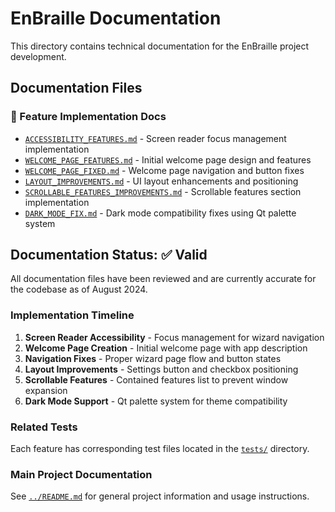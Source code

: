 # EnBraille Documentation

This directory contains technical documentation for the EnBraille project development.

## Documentation Files

### 🎯 Feature Implementation Docs
- [`ACCESSIBILITY_FEATURES.md`](ACCESSIBILITY_FEATURES.md) - Screen reader focus management implementation
- [`WELCOME_PAGE_FEATURES.md`](WELCOME_PAGE_FEATURES.md) - Initial welcome page design and features
- [`WELCOME_PAGE_FIXED.md`](WELCOME_PAGE_FIXED.md) - Welcome page navigation and button fixes
- [`LAYOUT_IMPROVEMENTS.md`](LAYOUT_IMPROVEMENTS.md) - UI layout enhancements and positioning
- [`SCROLLABLE_FEATURES_IMPROVEMENTS.md`](SCROLLABLE_FEATURES_IMPROVEMENTS.md) - Scrollable features section implementation
- [`DARK_MODE_FIX.md`](DARK_MODE_FIX.md) - Dark mode compatibility fixes using Qt palette system

## Documentation Status: ✅ Valid

All documentation files have been reviewed and are currently accurate for the codebase as of August 2024.

### Implementation Timeline
1. **Screen Reader Accessibility** - Focus management for wizard navigation
2. **Welcome Page Creation** - Initial welcome page with app description  
3. **Navigation Fixes** - Proper wizard page flow and button states
4. **Layout Improvements** - Settings button and checkbox positioning
5. **Scrollable Features** - Contained features list to prevent window expansion
6. **Dark Mode Support** - Qt palette system for theme compatibility

### Related Tests
Each feature has corresponding test files located in the [`tests/`](../tests/) directory.

### Main Project Documentation
See [`../README.md`](../README.md) for general project information and usage instructions.